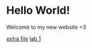 # Hello World!

Welcome to my new website <3

[extra file](https://hsflores7.github.io/cse15l-lab-reports/a-cute-wittle-file.html)
[lab 1](https://hsflores7.github.io/cse15l-lab-reports/lab-report-1-week-2.html)
